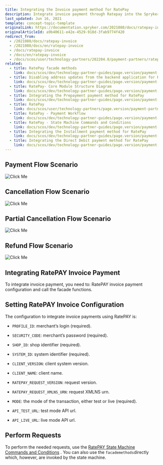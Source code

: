 ```yaml
---
title: Integrating the Invoice payment method for RatePay
description: Integrate invoice payment through Ratepay into the Spryker-based shop.
last_updated: Jun 16, 2021
template: concept-topic-template
originalLink: https://documentation.spryker.com/2021080/docs/ratepay-invoice
originalArticleId: a9b40611-e42e-4529-918d-3fab9774f420
redirect_from:
  - /2021080/docs/ratepay-invoice
  - /2021080/docs/en/ratepay-invoice
  - /docs/ratepay-invoice
  - /docs/en/ratepay-invoice
  - /docs/scos/user/technology-partners/202204.0/payment-partners/ratepay/integrating-payment-methods-for-ratepay//integrating-the-invoice-payment-method-for-ratepay.html
related:
  - title: RatePay facade methods
    link: docs/scos/dev/technology-partner-guides/page.version/payment-partners/ratepay/ratepay-facade-methods.html
  - title: Disabling address updates from the backend application for RatePay
    link: docs/scos/dev/technology-partner-guides/page.version/payment-partners/ratepay/disabling-address-updates-from-the-backend-application-for-ratepay.html
  - title: RatePay- Core Module Structure Diagram
    link: docs/scos/dev/technology-partner-guides/page.version/payment-partners/ratepay/ratepay-core-module-structure-diagram.html
  - title: Integrating the Prepayment payment method for RatePay
    link: docs/scos/dev/technology-partner-guides/page.version/payment-partners/ratepay/integrating-payment-methods-for-ratepay//integrating-the-prepayment-payment-method-for-ratepay.html
  - title: RatePay
    link: docs/scos/user/technology-partners/page.version/payment-partners/ratepay.html
  - title: RatePay - Payment Workflow
    link: docs/scos/dev/technology-partner-guides/page.version/payment-partners/ratepay/ratepay-payment-workflow.html
  - title: RatePay - State Machine Commands and Conditions
    link: docs/scos/dev/technology-partner-guides/page.version/payment-partners/ratepay/ratepay-state-machine-commands-and-conditions.html
  - title: Integrating the Installment payment method for RatePay
    link: docs/scos/dev/technology-partner-guides/page.version/payment-partners/ratepay/integrating-payment-methods-for-ratepay//integrating-the-installment-payment-method-for-ratepay.html
  - title: Integrating the Direct Debit payment method for RatePay
    link: docs/scos/dev/technology-partner-guides/page.version/payment-partners/ratepay/integrating-payment-methods-for-ratepay/integrating-the-direct-debit-payment-method-for-ratepay.html
---
```


## Payment Flow Scenario

![Click Me](https://spryker.s3.eu-central-1.amazonaws.com/docs/Technology+Partners/Payment+Partners/Ratepay/ratepay-installment-payment-flow.png)

## Cancellation Flow Scenario

![Click Me](https://spryker.s3.eu-central-1.amazonaws.com/docs/Technology+Partners/Payment+Partners/Ratepay/ratepay-invoice-cancellation-flow.png)

## Partial Cancellation Flow Scenario

![Click Me](https://spryker.s3.eu-central-1.amazonaws.com/docs/Technology+Partners/Payment+Partners/Ratepay/ratepay-invoice-partial-cancellation-flow.png)

## Refund Flow Scenario
![Click Me](https://spryker.s3.eu-central-1.amazonaws.com/docs/Technology+Partners/Payment+Partners/Ratepay/ratepay-invoice-refund-flow.png)


## Integrating RatePAY Invoice Payment

To integrate invoice payment, you need to: RatePAY invoice payment configuration and call the facade functions.

## Setting RatePAY Invoice Configuration

The configuration to integrate invoice payments using RatePAY is:

* `PROFILE_ID`: merchant’s login (required).

* `SECURITY_CODE`: merchant’s password (required).

* `SHOP_ID`: shop identifier (required).

* `SYSTEM_ID`: system identifier (required).

* `CLIENT_VERSION`: client system version.

* `CLIENT_NAME`: client name.

* `RATEPAY_REQUEST_VERSION`: request version.

* `RATEPAY_REQUEST_XMLNS_URN`: request XMLNS urn.

* `MODE`: the mode of the transaction, either test or live (required).

* `API_TEST_URL`: test mode API url.

* `API_LIVE_URL`: live mode API url.

## Perform Requests

To perform the needed requests,  use the [RatePAY State Machine Commands and Conditions](/docs/scos/dev/technology-partner-guides/{{page.version}}/payment-partners/ratepay/ratepay-state-machine-commands-and-conditions.html) . You can also use the `facademethods`directly which, however, are invoked by the state machine.
